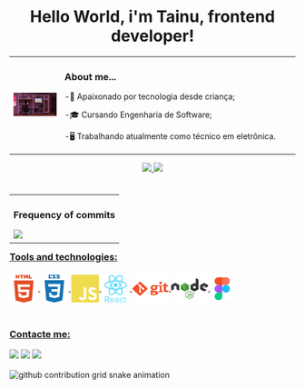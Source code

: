 <h1 align="center">Hello World, i'm Tainu, frontend developer!</h1>

<table align="center" border="0" cellspacing="0" cellpadding="0">
  <tr>
    <td style="border: 0";>
      <img width="450" src="tainu.gif" />
    </td>
    <td width="400" style="border: 0";>
      <h3>About me...</h3>
      <p>
        -👶 Apaixonado por tecnologia desde criança;
      </p>
      <p>
        -🎓 Cursando Engenharia de Software;
      </p>
      <p>
        -🖥️ Trabalhando atualmente como técnico em eletrônica.
      </p>
    </tr>
</table>

<div align="center">
  <a href="https://github.com/Thainno">
  <img height="180px" src="https://github-readme-stats.vercel.app/api?username=Thainno&show_icons=true&theme=highcontrast&include_all_commits=true&count_private=true"/>
  <img height="180px" src="https://github-readme-stats.vercel.app/api/top-langs/?username=Thainno&layout=compact&langs_count=7&theme=highcontrast"/>
</div>
  
<table align="right" border="0" cellspacing="0" cellpadding="0">
  <tr>
    <td style="border: 0";>    
      <h3>Frequency of commits</h3>
      <img height="160em" src="https://github-readme-streak-stats.herokuapp.com/?user=thainno&theme=highcontrast&hide_border=false"/> 
    </td>
  </tr>
</table>
  
 <div>
   <h3>Tools and technologies:</h3>
   <img title="HTML5" align="center" alt="Thainno-html" height="50" width="50" src="https://raw.githubusercontent.com/devicons/devicon/master/icons/html5/html5-plain-wordmark.svg">
   <img title="CSS3" align="center" alt="Thainno-css" height="50" width="50" src="https://raw.githubusercontent.com/devicons/devicon/master/icons/css3/css3-plain-wordmark.svg">
   <img title="JavaScript" align="center" alt="Thainno-js" height="50" width="50" src="https://raw.githubusercontent.com/devicons/devicon/master/icons/javascript/javascript-plain.svg">   
   <img title="React" align="center" alt="Thainno-react" height="50" width="50" src="https://raw.githubusercontent.com/devicons/devicon/master/icons/react/react-original-wordmark.svg">
   <img title="Git" align="center" alt="Thainno-git" height="60" width="65" src="https://raw.githubusercontent.com/devicons/devicon/master/icons/git/git-plain-wordmark.svg">
   <img title="Node.js" align="center" alt="Thainno-nodejs" height="60" width="65" src="https://raw.githubusercontent.com/devicons/devicon/master/icons/nodejs/nodejs-original-wordmark.svg"">
   <img title="Figma" align="center" alt="Thainno-figma" height="40" width="40" src="https://raw.githubusercontent.com/devicons/devicon/master/icons/figma/figma-original.svg""><br></br>  
 </div>
    
<div>    
  <h3>Contacte me:</h3> 
  <a href="https://www.instagram.com/thainno.santana/" target="_blank"><img src="https://img.shields.io/badge/Instagram-%23E4405F.svg?style=for-the-badge&logo=Instagram&logoColor=white" target="_blank"></a>
  <a href="https://www.linkedin.com/in/thainno-santana/" target="_blank"><img src="https://img.shields.io/badge/linkedin-%230077B5.svg?style=for-the-badge&logo=linkedin&logoColor=white" target="_blank"></a>
  <a href="mailto:thainnosv@gmail.com" target="_blank"><img src="https://img.shields.io/badge/Gmail-D14836?style=for-the-badge&logo=gmail&logoColor=white" target="_blank"></a><br></br> 
</div>

 <picture align="center">
  <source media="(prefers-color-scheme: dark)" srcset="https://raw.githubusercontent.com/Thainno/Thainno/output/github-contribution-grid-snake-dark.svg">
  <source media="(prefers-color-scheme: light)" srcset="https://raw.githubusercontent.com/Thainno/Thainno/output/github-contribution-grid-snake.svg">
  <img alt="github contribution grid snake animation" src="https://raw.githubusercontent.com/Thainno/Thainno/output/github-contribution-grid-snake.svg">
</picture>

